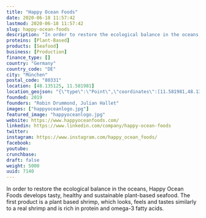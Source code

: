 ```yaml
---
title: "Happy Ocean Foods"
date: 2020-06-18 11:57:42
lastmod: 2020-06-18 11:57:42
slug: happy-ocean-foods
description: "In order to restore the ecological balance in the oceans, Happy Ocean Foods develops tasty, healthy and sustainable plant-based seafood. The first product is a plant based shrimp, which looks, feels and tastes similarly to a real shrimp and is rich in protein and omega-3 fatty acids."
proteins: [Plant-Based]
products: [Seafood]
business: [Production]
finance_type: []
country: "Germany"
country_code: "DE"
city: "München"
postal_code: "80331"
location: [48.135125, 11.581981]
location_geojson: "{\"type\":\"Point\",\"coordinates\":[11.581981,48.135125]}"
founded: 2019
founders: "Robin Drummond, Julian Hallet"
images: ["happyoceanlogo.jpg"]
featured_image: "happyoceanlogo.jpg"
website: https://www.happyoceanfoods.com/
linkedin: https://www.linkedin.com/company/happy-ocean-foods
twitter: 
instagram: https://www.instagram.com/happy_ocean_foods/
facebook: 
youtube: 
crunchbase: 
draft: false
weight: 5000
uuid: 7140
---
```

In order to restore the ecological balance in the oceans, Happy Ocean Foods develops tasty, healthy and sustainable plant-based seafood. The first product is a plant based shrimp, which looks, feels and tastes similarly to a real shrimp and is rich in protein and omega-3 fatty acids.
